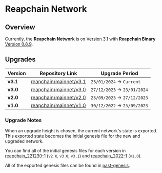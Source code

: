# Reapchain Network 

## Overview

Currently, the **Reapchain Network** is on [Version 3.1](https://github.com/reapchain/mainnet/tree/main/reapchain_221230-1/v3.1) with **Reapchain Binary** [Version 0.8.9](https://github.com/reapchain/reapchain/releases/tag/v0.8.9).

## Upgrades

| Version | Repository Link                                              | Upgrade Period                    |
|---------|--------------------------------------------------------------|-----------------------------------|
| **v3.1**    | [reapchain/mainnet/v3.1](https://github.com/reapchain/mainnet/tree/main/reapchain_221230-1/v3.1) | `23/01/2024` -> `Current`          |
| **v3.0**    | [reapchain/mainnet/v3.0](https://github.com/reapchain/mainnet/tree/main/reapchain_221230-1/v3.0) | `27/12/2023` -> `23/01/2024`       |
| **v2.0**    | [reapchain/mainnet/v2.0](https://github.com/reapchain/mainnet/tree/main/reapchain_221230-1/v2.0) | `25/09/2023` -> `27/12/2023`       |
| **v1.0**    | [reapchain/mainnet/v1.0](https://github.com/reapchain/mainnet/tree/main/reapchain_2022-1)         | `30/12/2022` -> `25/09/2023`       |

### Upgrade Notes

When an upgrade height is chosen, the current network's state is exported. This exported state becomes the initial genesis file for the new and upgraded network.

You can find all of the initial genesis files for each version in [reapchain_221230-1](https://github.com/reapchain/mainnet/tree/main/reapchain_221230-1) (`v2.0`, `v3.0`, `v3.1`) and [reapchain_2022-1](https://github.com/reapchain/mainnet/tree/main/reapchain_2022-1) (`v1.0`).

All of the exported genesis files can be found in [past-genesis](https://github.com/reapchain/mainnet/tree/main/past-genesis).
